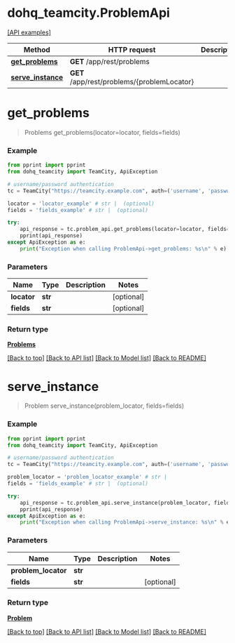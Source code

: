 # dohq_teamcity.ProblemApi

[[API examples]](http://devopshq.github.io/teamcity/teamcity_apis/ProblemApi.html)

Method | HTTP request | Description
------------- | ------------- | -------------
[**get_problems**](ProblemApi.md#get_problems) | **GET** /app/rest/problems | 
[**serve_instance**](ProblemApi.md#serve_instance) | **GET** /app/rest/problems/{problemLocator} | 


# **get_problems**
> Problems get_problems(locator=locator, fields=fields)



### Example
```python
from pprint import pprint
from dohq_teamcity import TeamCity, ApiException

# username/password authentication
tc = TeamCity("https://teamcity.example.com", auth=('username', 'password'))

locator = 'locator_example' # str |  (optional)
fields = 'fields_example' # str |  (optional)

try:
    api_response = tc.problem_api.get_problems(locator=locator, fields=fields)
    pprint(api_response)
except ApiException as e:
    print("Exception when calling ProblemApi->get_problems: %s\n" % e)
```

### Parameters

Name | Type | Description  | Notes
------------- | ------------- | ------------- | -------------
 **locator** | **str**|  | [optional] 
 **fields** | **str**|  | [optional] 

### Return type

[**Problems**](../models/Problems.md)

[[Back to top]](#) [[Back to API list]](../README.md#documentation-for-api-endpoints) [[Back to Model list]](../README.md#documentation-for-models) [[Back to README]](../README.md)


# **serve_instance**
> Problem serve_instance(problem_locator, fields=fields)



### Example
```python
from pprint import pprint
from dohq_teamcity import TeamCity, ApiException

# username/password authentication
tc = TeamCity("https://teamcity.example.com", auth=('username', 'password'))

problem_locator = 'problem_locator_example' # str | 
fields = 'fields_example' # str |  (optional)

try:
    api_response = tc.problem_api.serve_instance(problem_locator, fields=fields)
    pprint(api_response)
except ApiException as e:
    print("Exception when calling ProblemApi->serve_instance: %s\n" % e)
```

### Parameters

Name | Type | Description  | Notes
------------- | ------------- | ------------- | -------------
 **problem_locator** | **str**|  | 
 **fields** | **str**|  | [optional] 

### Return type

[**Problem**](../models/Problem.md)

[[Back to top]](#) [[Back to API list]](../README.md#documentation-for-api-endpoints) [[Back to Model list]](../README.md#documentation-for-models) [[Back to README]](../README.md)


